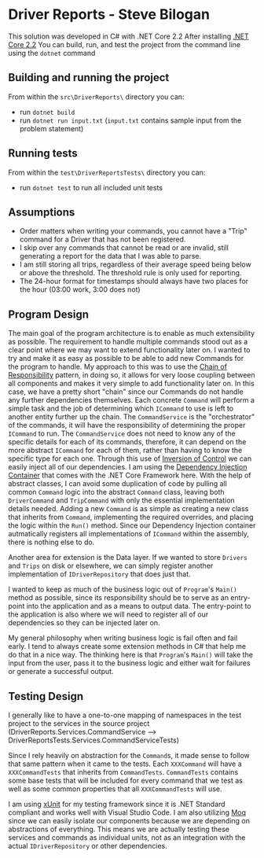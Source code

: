 # Driver Reports - Steve Bilogan
This solution was developed in C# with .NET Core 2.2
After installing [.NET Core 2.2](https://dotnet.microsoft.com/download/dotnet-core/2.2)
You can build, run, and test the project from the command line using the `dotnet` command

## Building and running the project
From within the `src\DriverReports\` directory you can:
* run `dotnet build`
* run `dotnet run input.txt` (`input.txt` contains sample input from the problem statement)

## Running tests
From within the `test\DriverReportsTests\` directory you can:
* run `dotnet test` to run all included unit tests

## Assumptions
* Order matters when writing your commands, you cannot have a "Trip" command for a Driver that has not been registered.
* I skip over any commands that cannot be read or are invalid, still generating a report for the data that I was able to parse.
* I am still storing all trips, regardless of their average speed being below or above the threshold. The threshold rule is only used for reporting.
* The 24-hour format for timestamps should always have two places for the hour (03:00 work, 3:00 does not)

## Program Design
The main goal of the program architecture is to enable as much extensibility as possible. The requirement to handle multiple commands stood out as a clear point where we may want to extend functionality later on. I wanted to try and make it as easy as possible to be able to add new Commands for the program to handle. My approach to this was to use the [Chain of Responsibility](https://en.wikipedia.org/wiki/Chain-of-responsibility_pattern) pattern, in doing so, it allows for very loose coupling between all components and makes it very simple to add functionality later on. In this case, we have a pretty short "chain" since our Commands do not handle any further dependencies themselves. Each concrete `Command` will perform a simple task and the job of determining which `ICommand` to use is left to another entity further up the chain. The `CommandService` is the "orchestrator" of the commands, it will have the responsibility of determining the proper `ICommand` to run. The `CommandService` does not need to know any of the specific details for each of its commands, therefore, it can depend on the more abstract `ICommand` for each of them, rather than having to know the specific type for each one. Through this use of [Inversion of Control](https://en.wikipedia.org/wiki/Inversion_of_control) we can easily inject all of our dependencies. I am using the [Dependency Injection Container](https://msdn.microsoft.com/en-us/magazine/mt707534.aspx) that comes with the .NET Core Framework here. With the help of abstract classes, I can avoid some duplication of code by pulling all common `Command` logic into the abstract `Command` class, leaving both `DriverCommand` and `TripCommand` with only the essential implementation details needed. Adding a new `Command` is as simple as creating a new class that inherits from `Command`, implementing the required overrides, and placing the logic within the `Run()` method. Since our Dependency Injection container autmatically registers all implementations of `ICommand` within the assembly, there is nothing else to do.

Another area for extension is the Data layer. If we wanted to store `Drivers` and `Trips` on disk or elsewhere, we can simply register another implementation of `IDriverRepository` that does just that.

I wanted to keep as much of the business logic out of `Program`'s `Main()` method as possible, since its responsibility should be to serve as an entry-point into the application and as a means to output data. The entry-point to the application is also where we will need to register all of our dependencies so they can be injected later on.

My general philosophy when writing business logic is fail often and fail early. I tend to always create some extension methods in C# that help me do that in a nice way. The thinking here is that `Program`'s `Main()` will take the input from the user, pass it to the business logic and either wait for failures or generate a successful output. 

## Testing Design
I generally like to have a one-to-one mapping of namespaces in the test project to the services in the source project (DriverReports.Services.CommandService --> DriverReportsTests.Services.CommandServiceTests)

Since I rely heavily on abstraction for the `Command`s, it made sense to follow that same pattern when it came to the tests. Each `XXXCommand` will have a `XXXCommandTests` that inherits from `CommandTests`. `CommandTests` contains some base tests that will be included for every command that we test as well as some common properties that all `XXXCommandTests` will use.

I am using [xUnit](https://xunit.net/) for my testing framework since it is .NET Standard compliant and works well with Visual Studio Code. I am also utilizing [Moq](https://github.com/moq/moq4) since we can easily isolate our components because we are depending on abstractions of everything. This means we are actually testing these services and commands as individual units, not as an integration with the actual `IDriverRepository` or other dependencies.
